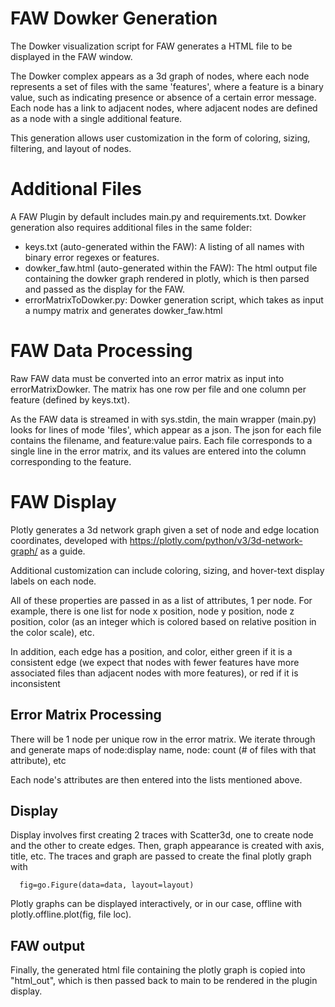 # FAW Dowker Generation 

The Dowker visualization script for FAW generates a HTML file to be displayed in the FAW window. 

The Dowker complex appears as a 3d graph of nodes, where each node represents a set of files with the same 'features', where a feature is a binary value, such as indicating presence or absence of a certain error message. Each node has a link to adjacent nodes, where adjacent nodes are defined as a node with a single additional feature. 

This generation allows user customization in the form of coloring, sizing, filtering, and layout of nodes.

# Additional Files

A FAW Plugin by default includes main.py and requirements.txt. Dowker generation also requires additional files in the same folder:
- keys.txt (auto-generated within the FAW): A listing of all names with binary error regexes or features.
- dowker_faw.html (auto-generated within the FAW): The html output file containing the dowker graph rendered in plotly, which is then parsed and passed as the display for the FAW.
- errorMatrixToDowker.py: Dowker generation script, which takes as input a numpy matrix and generates dowker_faw.html

# FAW Data Processing

Raw FAW data must be converted into an error matrix as input into errorMatrixDowker. The matrix has one row per file and one column per feature (defined by keys.txt).

As the FAW data is streamed in with sys.stdin, the main wrapper (main.py) looks for lines of mode 'files', which appear as a json. The json for each file contains the filename, and feature:value pairs. Each file corresponds to a single line in the error matrix, and its values are entered into the column corresponding to the feature.

# FAW Display

Plotly generates a 3d network graph given a set of node and edge location coordinates, developed with https://plotly.com/python/v3/3d-network-graph/ as a guide. 

Additional customization can include coloring, sizing, and hover-text display labels on each node.

All of these properties are passed in as a list of attributes, 1 per node. For example, there is one list for node x position, node y position, node z position, color (as an integer which is colored based on relative position in the color scale), etc.

In addition, each edge has a position, and color, either green if it is a consistent edge (we expect that nodes with fewer features have more associated files than adjacent nodes with more features), or red if it is inconsistent


## Error Matrix Processing

There will be 1 node per unique row in the error matrix. We iterate through and generate maps of node:display name, node: count (# of files with that attribute), etc

Each node's attributes are then entered into the lists mentioned above.

## Display

Display involves first creating 2 traces with Scatter3d, one to create node and the other to create edges. Then, graph appearance is created with axis, title, etc. The traces and graph are passed to create the final plotly graph with
```
  fig=go.Figure(data=data, layout=layout)
```

Plotly graphs can be displayed interactively, or in our case, offline with plotly.offline.plot(fig, file loc).

## FAW output

Finally, the generated html file containing the plotly graph is copied into "html_out", which is then passed back to main to be rendered in the plugin display.
